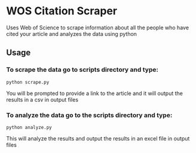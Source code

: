 # WOS Citation Scraper

Uses Web of Science to scrape information about all the people who have cited your article and analyzes the data using python

## Usage

### To scrape the data go to scripts directory and type:

```
python scrape.py
```

You will be prompted to provide a link to the article and it will output the results in a csv in output files


### To analyze the data go to the scripts directory and type:

```
python analyze.py
```

This will analyze the results and output the results in an excel file in output files
